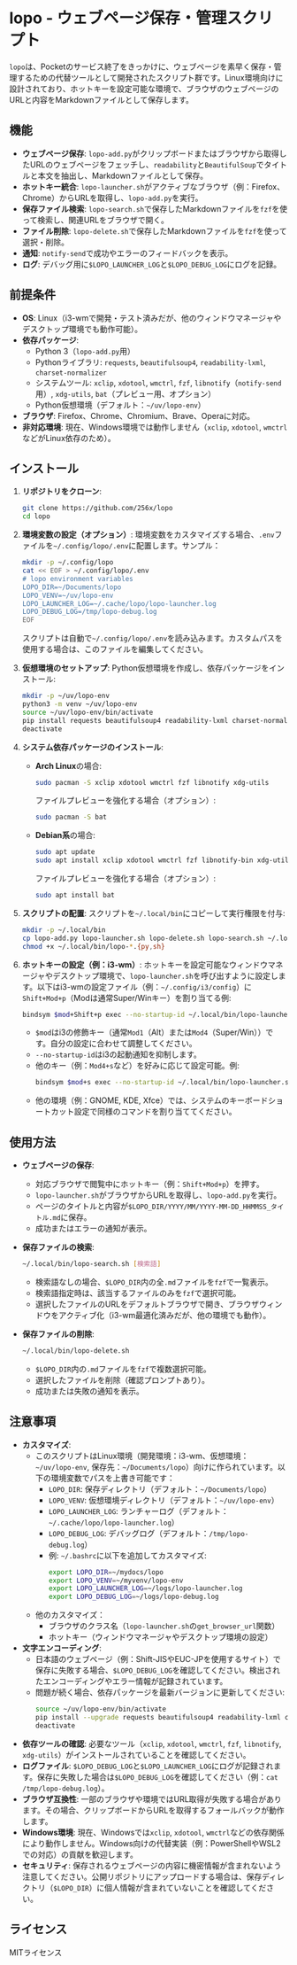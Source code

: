 # lopo - ウェブページ保存・管理スクリプト

`lopo`は、Pocketのサービス終了をきっかけに、ウェブページを素早く保存・管理するための代替ツールとして開発されたスクリプト群です。Linux環境向けに設計されており、ホットキーを設定可能な環境で、ブラウザのウェブページのURLと内容をMarkdownファイルとして保存します。

## 機能
- **ウェブページ保存**: `lopo-add.py`がクリップボードまたはブラウザから取得したURLのウェブページをフェッチし、`readability`と`BeautifulSoup`でタイトルと本文を抽出し、Markdownファイルとして保存。
- **ホットキー統合**: `lopo-launcher.sh`がアクティブなブラウザ（例：Firefox、Chrome）からURLを取得し、`lopo-add.py`を実行。
- **保存ファイル検索**: `lopo-search.sh`で保存したMarkdownファイルを`fzf`を使って検索し、関連URLをブラウザで開く。
- **ファイル削除**: `lopo-delete.sh`で保存したMarkdownファイルを`fzf`を使って選択・削除。
- **通知**: `notify-send`で成功やエラーのフィードバックを表示。
- **ログ**: デバッグ用に`$LOPO_LAUNCHER_LOG`と`$LOPO_DEBUG_LOG`にログを記録。

## 前提条件
- **OS**: Linux（i3-wmで開発・テスト済みだが、他のウィンドウマネージャやデスクトップ環境でも動作可能）。
- **依存パッケージ**:
  - Python 3（`lopo-add.py`用）
  - Pythonライブラリ: `requests`, `beautifulsoup4`, `readability-lxml`, `charset-normalizer`
  - システムツール: `xclip`, `xdotool`, `wmctrl`, `fzf`, `libnotify`（`notify-send`用）, `xdg-utils`, `bat`（プレビュー用、オプション）
  - Python仮想環境（デフォルト：`~/uv/lopo-env`）
- **ブラウザ**: Firefox、Chrome、Chromium、Brave、Operaに対応。
- **非対応環境**: 現在、Windows環境では動作しません（`xclip`, `xdotool`, `wmctrl`などがLinux依存のため）。

## インストール
1. **リポジトリをクローン**:
   ```bash
   git clone https://github.com/256x/lopo
   cd lopo
   ```

2. **環境変数の設定（オプション）**:
   環境変数をカスタマイズする場合、`.env`ファイルを`~/.config/lopo/.env`に配置します。サンプル：
   ```bash
   mkdir -p ~/.config/lopo
   cat << EOF > ~/.config/lopo/.env
   # lopo environment variables
   LOPO_DIR=~/Documents/lopo
   LOPO_VENV=~/uv/lopo-env
   LOPO_LAUNCHER_LOG=~/.cache/lopo/lopo-launcher.log
   LOPO_DEBUG_LOG=/tmp/lopo-debug.log
   EOF
   ```
   スクリプトは自動で`~/.config/lopo/.env`を読み込みます。カスタムパスを使用する場合は、このファイルを編集してください。

3. **仮想環境のセットアップ**:
   Python仮想環境を作成し、依存パッケージをインストール:
   ```bash
   mkdir -p ~/uv/lopo-env
   python3 -m venv ~/uv/lopo-env
   source ~/uv/lopo-env/bin/activate
   pip install requests beautifulsoup4 readability-lxml charset-normalizer
   deactivate
   ```

4. **システム依存パッケージのインストール**:
   - **Arch Linux**の場合:
     ```bash
     sudo pacman -S xclip xdotool wmctrl fzf libnotify xdg-utils
     ```
     ファイルプレビューを強化する場合（オプション）:
     ```bash
     sudo pacman -S bat
     ```
   - **Debian系**の場合:
     ```bash
     sudo apt update
     sudo apt install xclip xdotool wmctrl fzf libnotify-bin xdg-utils
     ```
     ファイルプレビューを強化する場合（オプション）:
     ```bash
     sudo apt install bat
     ```

5. **スクリプトの配置**:
   スクリプトを`~/.local/bin`にコピーして実行権限を付与:
   ```bash
   mkdir -p ~/.local/bin
   cp lopo-add.py lopo-launcher.sh lopo-delete.sh lopo-search.sh ~/.local/bin/
   chmod +x ~/.local/bin/lopo-*.{py,sh}
   ```

6. **ホットキーの設定（例：i3-wm）**:
   ホットキーを設定可能なウィンドウマネージャやデスクトップ環境で、`lopo-launcher.sh`を呼び出すように設定します。以下はi3-wmの設定ファイル（例：`~/.config/i3/config`）に`Shift+Mod+p`（Modは通常Super/Winキー）を割り当てる例:
   ```bash
   bindsym $mod+Shift+p exec --no-startup-id ~/.local/bin/lopo-launcher.sh
   ```
   - `$mod`はi3の修飾キー（通常`Mod1`（Alt）または`Mod4`（Super/Win））です。自分の設定に合わせて調整してください。
   - `--no-startup-id`はi3の起動通知を抑制します。
   - 他のキー（例：`Mod4+s`など）を好みに応じて設定可能。例:
     ```bash
     bindsym $mod+s exec --no-startup-id ~/.local/bin/lopo-launcher.sh
     ```
   - 他の環境（例：GNOME, KDE, Xfce）では、システムのキーボードショートカット設定で同様のコマンドを割り当ててください。

## 使用方法
- **ウェブページの保存**:
  - 対応ブラウザで閲覧中にホットキー（例：`Shift+Mod+p`）を押す。
  - `lopo-launcher.sh`がブラウザからURLを取得し、`lopo-add.py`を実行。
  - ページのタイトルと内容が`$LOPO_DIR/YYYY/MM/YYYY-MM-DD_HHMMSS_タイトル.md`に保存。
  - 成功またはエラーの通知が表示。

- **保存ファイルの検索**:
  ```bash
  ~/.local/bin/lopo-search.sh [検索語]
  ```
  - 検索語なしの場合、`$LOPO_DIR`内の全`.md`ファイルを`fzf`で一覧表示。
  - 検索語指定時は、該当するファイルのみを`fzf`で選択可能。
  - 選択したファイルのURLをデフォルトブラウザで開き、ブラウザウィンドウをアクティブ化（i3-wm最適化済みだが、他の環境でも動作）。

- **保存ファイルの削除**:
  ```bash
  ~/.local/bin/lopo-delete.sh
  ```
  - `$LOPO_DIR`内の`.md`ファイルを`fzf`で複数選択可能。
  - 選択したファイルを削除（確認プロンプトあり）。
  - 成功または失敗の通知を表示。

## 注意事項
- **カスタマイズ**:
  - このスクリプトはLinux環境（開発環境：i3-wm、仮想環境：`~/uv/lopo-env`, 保存先：`~/Documents/lopo`）向けに作られています。以下の環境変数でパスを上書き可能です：
    - `LOPO_DIR`: 保存ディレクトリ（デフォルト：`~/Documents/lopo`）
    - `LOPO_VENV`: 仮想環境ディレクトリ（デフォルト：`~/uv/lopo-env`）
    - `LOPO_LAUNCHER_LOG`: ランチャーログ（デフォルト：`~/.cache/lopo/lopo-launcher.log`）
    - `LOPO_DEBUG_LOG`: デバッグログ（デフォルト：`/tmp/lopo-debug.log`）
    - 例: `~/.bashrc`に以下を追加してカスタマイズ:
      ```bash
      export LOPO_DIR=~/mydocs/lopo
      export LOPO_VENV=~/myvenv/lopo-env
      export LOPO_LAUNCHER_LOG=~/logs/lopo-launcher.log
      export LOPO_DEBUG_LOG=~/logs/lopo-debug.log
      ```
  - 他のカスタマイズ：
    - ブラウザのクラス名（`lopo-launcher.sh`の`get_browser_url`関数）
    - ホットキー（ウィンドウマネージャやデスクトップ環境の設定）
- **文字エンコーディング**:
  - 日本語のウェブページ（例：Shift-JISやEUC-JPを使用するサイト）で保存に失敗する場合、`$LOPO_DEBUG_LOG`を確認してください。検出されたエンコーディングやエラー情報が記録されています。
  - 問題が続く場合、依存パッケージを最新バージョンに更新してください:
    ```bash
    source ~/uv/lopo-env/bin/activate
    pip install --upgrade requests beautifulsoup4 readability-lxml charset-normalizer
    deactivate
    ```
- **依存ツールの確認**: 必要なツール（`xclip`, `xdotool`, `wmctrl`, `fzf`, `libnotify`, `xdg-utils`）がインストールされていることを確認してください。
- **ログファイル**: `$LOPO_DEBUG_LOG`と`$LOPO_LAUNCHER_LOG`にログが記録されます。保存に失敗した場合は`$LOPO_DEBUG_LOG`を確認してください（例：`cat /tmp/lopo-debug.log`）。
- **ブラウザ互換性**: 一部のブラウザや環境ではURL取得が失敗する場合があります。その場合、クリップボードからURLを取得するフォールバックが動作します。
- **Windows環境**: 現在、Windowsでは`xclip`, `xdotool`, `wmctrl`などの依存関係により動作しません。Windows向けの代替実装（例：PowerShellやWSL2での対応）の貢献を歓迎します。
- **セキュリティ**: 保存されるウェブページの内容に機密情報が含まれないよう注意してください。公開リポジトリにアップロードする場合は、保存ディレクトリ（`$LOPO_DIR`）に個人情報が含まれていないことを確認してください。

## ライセンス
MITライセンス
